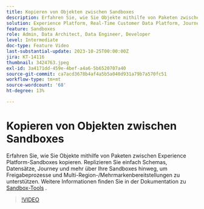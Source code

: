 ```yaml
---
title: Kopieren von Objekten zwischen Sandboxes
description: Erfahren Sie, wie Sie Objekte mithilfe von Paketen zwischen Experience Platform-Sandboxes kopieren. einfache Replikation von Schemas, Datensätzen, Journey und mehr über Ihre Sandboxes hinweg.
solution: Experience Platform, Real-Time Customer Data Platform, Journey Optimizer
feature: Sandboxes
role: Admin, Data Architect, Data Engineer, Developer
level: Intermediate
doc-type: Feature Video
last-substantial-update: 2023-10-25T00:00:00Z
jira: KT-14116
thumbnail: 3424763.jpeg
exl-id: 3a4171dd-459e-4bef-a4a6-5b6520707a40
source-git-commit: ca7acd3678b4af4a5b5a040d931a79b7a570fc51
workflow-type: tm+mt
source-wordcount: '68'
ht-degree: 13%

---
```


# Kopieren von Objekten zwischen Sandboxes

Erfahren Sie, wie Sie Objekte mithilfe von Paketen zwischen Experience Platform-Sandboxes kopieren. Replizieren Sie einfach Schemas, Datensätze, Journey und mehr über Ihre Sandboxes hinweg, um Freigabeprozesse und Multi-Region-/Mehrmarkenbereitstellungen zu unterstützen. Weitere Informationen finden Sie in der Dokumentation zu [Sandbox-Tools](https://experienceleague.adobe.com/docs/experience-platform/sandbox/ui/sandbox-tooling.html?lang=de) . 

>[!VIDEO](https://video.tv.adobe.com/v/3424763/?learn=on)
